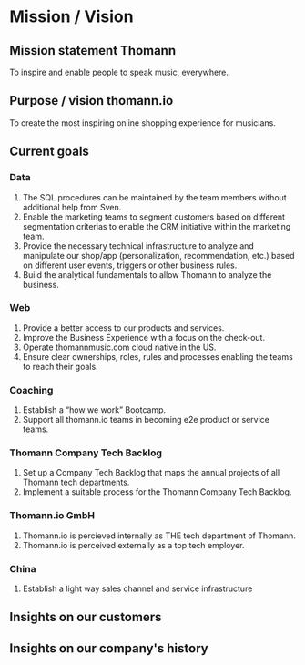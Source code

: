 # Mission / Vision

## Mission statement Thomann

To inspire and enable people to speak music, everywhere.

## Purpose / vision thomann.io

To create the most inspiring online shopping experience for musicians.

## Current goals

### Data

1. The SQL procedures can be maintained by the team members without additional help from Sven.
2. Enable the marketing teams to segment customers based on different segmentation criterias to enable the CRM initiative within the marketing team.
3. Provide the necessary technical infrastructure to analyze and manipulate our shop/app (personalization, recommendation, etc.) based on different user events, triggers or other business rules.
4. Build the analytical fundamentals to allow Thomann to analyze the business.

### Web

1. Provide a better access to our products and services.
2. Improve the Business Experience with a focus on the check-out.
3. Operate thomannmusic.com cloud native in the US.
4. Ensure clear ownerships, roles, rules and processes enabling the teams to reach their goals.

### Coaching

1. Establish a “how we work” Bootcamp.
2. Support all thomann.io teams in becoming e2e product or service teams.

### Thomann Company Tech Backlog

1. Set up a Company Tech Backlog that maps the annual projects of all Thomann tech departments.
2. Implement a suitable process for the Thomann Company Tech Backlog.

### Thomann.io GmbH

1. Thomann.io is percieved internally as THE tech department of Thomann.
2. Thomann.io is perceived externally as a top tech employer.

### China

1. Establish a light way sales channel and service infrastructure

## Insights on our customers 

## Insights on our company's history

